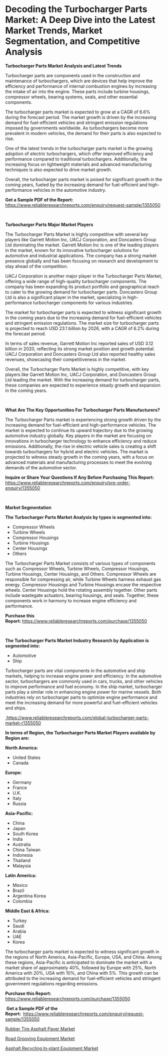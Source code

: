 <p><h1>Decoding the Turbocharger Parts Market: A Deep Dive into the Latest Market Trends, Market Segmentation, and Competitive Analysis</h1></p><p><strong>Turbocharger Parts Market Analysis and Latest Trends</strong></p>
<p><p>Turbocharger parts are components used in the construction and maintenance of turbochargers, which are devices that help improve the efficiency and performance of internal combustion engines by increasing the intake of air into the engine. These parts include turbine housings, compressor wheels, bearing systems, seals, and other essential components.</p><p>The turbocharger parts market is expected to grow at a CAGR of 6.6% during the forecast period. The market growth is driven by the increasing demand for fuel-efficient vehicles and stringent emission regulations imposed by governments worldwide. As turbochargers become more prevalent in modern vehicles, the demand for their parts is also expected to rise.</p><p>One of the latest trends in the turbocharger parts market is the growing adoption of electric turbochargers, which offer improved efficiency and performance compared to traditional turbochargers. Additionally, the increasing focus on lightweight materials and advanced manufacturing techniques is also expected to drive market growth.</p><p>Overall, the turbocharger parts market is poised for significant growth in the coming years, fueled by the increasing demand for fuel-efficient and high-performance vehicles in the automotive industry.</p></p>
<p><strong>Get a Sample PDF of the Report:&nbsp;</strong> <a href="https://www.reliableresearchreports.com/enquiry/request-sample/1355050">https://www.reliableresearchreports.com/enquiry/request-sample/1355050</a></p>
<p>&nbsp;</p>
<p><strong>Turbocharger Parts Major Market Players</strong></p>
<p><p>The Turbocharger Parts Market is highly competitive with several key players like Garrett Motion Inc, UACJ Corporation, and Doncasters Group Ltd dominating the market. Garrett Motion Inc is one of the leading players in the market, known for its innovative turbocharger solutions for automotive and industrial applications. The company has a strong market presence globally and has been focusing on research and development to stay ahead of the competition.</p><p>UACJ Corporation is another major player in the Turbocharger Parts Market, offering a wide range of high-quality turbocharger components. The company has been expanding its product portfolio and geographical reach to cater to the growing demand for turbocharger parts. Doncasters Group Ltd is also a significant player in the market, specializing in high-performance turbocharger components for various industries.</p><p>The market for turbocharger parts is expected to witness significant growth in the coming years due to the increasing demand for fuel-efficient vehicles and stringent emission regulations. The market size for turbocharger parts is projected to reach USD 23.1 billion by 2026, with a CAGR of 6.2% during the forecast period.</p><p>In terms of sales revenue, Garrett Motion Inc reported sales of USD 3.12 billion in 2020, reflecting its strong market position and growth potential. UACJ Corporation and Doncasters Group Ltd also reported healthy sales revenues, showcasing their competitiveness in the market.</p><p>Overall, the Turbocharger Parts Market is highly competitive, with key players like Garrett Motion Inc, UACJ Corporation, and Doncasters Group Ltd leading the market. With the increasing demand for turbocharger parts, these companies are expected to experience steady growth and expansion in the coming years.</p></p>
<p>&nbsp;</p>
<p><strong>What Are The Key Opportunities For Turbocharger Parts Manufacturers?</strong></p>
<p><p>The Turbocharger Parts market is experiencing strong growth driven by the increasing demand for fuel-efficient and high-performance vehicles. The market is expected to continue its upward trajectory due to the growing automotive industry globally. Key players in the market are focusing on innovations in turbocharger technology to enhance efficiency and reduce emissions. Additionally, the rise in electric vehicle sales is creating a shift towards turbochargers for hybrid and electric vehicles. The market is projected to witness steady growth in the coming years, with a focus on advanced materials and manufacturing processes to meet the evolving demands of the automotive sector.</p></p>
<p><strong>Inquire or Share Your Questions If Any Before Purchasing This Report:</strong> <a href="https://www.reliableresearchreports.com/enquiry/pre-order-enquiry/1355050">https://www.reliableresearchreports.com/enquiry/pre-order-enquiry/1355050</a></p>
<p>&nbsp;</p>
<p><strong>Market Segmentation</strong></p>
<p><strong>The Turbocharger Parts Market Analysis by types is segmented into:</strong></p>
<p><ul><li>Compressor Wheels</li><li>Turbine Wheels</li><li>Compressor Housings</li><li>Turbine Housings</li><li>Center Housings</li><li>Others</li></ul></p>
<p><p>The Turbocharger Parts Market consists of various types of components such as Compressor Wheels, Turbine Wheels, Compressor Housings, Turbine Housings, Center Housings, and Others. Compressor Wheels are responsible for compressing air, while Turbine Wheels harness exhaust gas energy. Compressor Housings and Turbine Housings encase the respective wheels. Center Housings hold the rotating assembly together. Other parts include wastegate actuators, bearing housings, and seals. Together, these components work in harmony to increase engine efficiency and performance.</p></p>
<p><strong>Purchase this Report:&nbsp;</strong><a href="https://www.reliableresearchreports.com/purchase/1355050">https://www.reliableresearchreports.com/purchase/1355050</a></p>
<p>&nbsp;</p>
<p><strong>The Turbocharger Parts Market Industry Research by Application is segmented into:</strong></p>
<p><ul><li>Automotive</li><li>Ship</li></ul></p>
<p><p>Turbocharger parts are vital components in the automotive and ship markets, helping to increase engine power and efficiency. In the automotive sector, turbochargers are commonly used in cars, trucks, and other vehicles to improve performance and fuel economy. In the ship market, turbocharger parts play a similar role in enhancing engine power for marine vessels. Both industries rely on turbocharger parts to optimize engine performance and meet the increasing demand for more powerful and fuel-efficient vehicles and ships.</p></p>
<p><a href="https://www.reliableresearchreports.com/global-turbocharger-parts-market-r1355050">&nbsp;https://www.reliableresearchreports.com/global-turbocharger-parts-market-r1355050</a></p>
<p><strong>In terms of Region, the Turbocharger Parts Market Players available by Region are:</strong></p>
<p>
    <p> <strong> North America: </strong>
        <ul>
            <li>United States</li>
            <li>Canada</li>
        </ul>
        </p> 
    <p> <strong> Europe: </strong>
        <ul>
            <li>Germany</li>
            <li>France</li>
            <li>U.K.</li>
            <li>Italy</li>
            <li>Russia</li>
        </ul>
        </p> 
    <p> <strong> Asia-Pacific: </strong>
        <ul>
            <li>China</li>
            <li>Japan</li>
            <li>South Korea</li>
            <li>India</li>
            <li>Australia</li>
            <li>China Taiwan</li>
            <li>Indonesia</li>
            <li>Thailand</li>
            <li>Malaysia</li>
        </ul>
        </p> 
    <p> <strong> Latin America: </strong>
        <ul>
            <li>Mexico</li>
            <li>Brazil</li>
            <li>Argentina Korea</li>
            <li>Colombia</li>
        </ul>
        </p> 
    <p> <strong> Middle East & Africa: </strong>
        <ul>
            <li>Turkey</li>
            <li>Saudi</li>
            <li>Arabia</li>
            <li>UAE</li>
            <li>Korea</li>
        </ul>
    </p>
    </p>
<p><p>The turbocharger parts market is expected to witness significant growth in the regions of North America, Asia-Pacific, Europe, USA, and China. Among these regions, Asia-Pacific is anticipated to dominate the market with a market share of approximately 40%, followed by Europe with 25%, North America with 20%, USA with 10%, and China with 5%. This growth can be attributed to the increasing demand for fuel-efficient vehicles and stringent government regulations regarding emissions.</p></p>
<p><strong>Purchase this Report: </strong><a href="https://www.reliableresearchreports.com/purchase/1355050">https://www.reliableresearchreports.com/purchase/1355050</a></p>
<p>&nbsp;<strong>Get a Sample PDF of the Report:&nbsp;&nbsp;</strong><a href="https://www.reliableresearchreports.com/enquiry/request-sample/1355050">https://www.reliableresearchreports.com/enquiry/request-sample/1355050</a></p>
<p><strong></strong></p>
<p><p><a href="https://view.publitas.com/reportprime-1/rubber-tire-asphalt-paver-market-overview-global-market-trends-and-future-prospects-from-2024-to-2031/">Rubber Tire Asphalt Paver Market</a></p><p><a href="https://view.publitas.com/reportprime-1/road-grooving-equipment-market-growth-outlook-from-2024-to-2031-and-it-is-projecting-at-7-2-cagr-with-markets-trends-analysis-by-application-regional-outlook-and-revenue/">Road Grooving Equipment Market</a></p><p><a href="https://view.publitas.com/reportprime-1/an-in-depth-analysis-of-the-global-asphalt-recycling-in-plant-equipment-market-scope-and-its-rapid-growing-11-2-cagr-forcasted-for-period-from-2024-to-2031/">Asphalt Recycling In-plant Equipment Market</a></p></p>